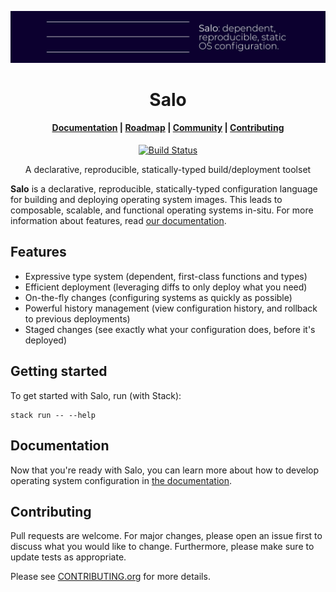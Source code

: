[![Dependent, reproducible, static OS configuration](/docs/assets/banner.svg)](https://github.com/semc-labs/salo)

<h1 align="center">Salo</h1>

<h4 align="center">
    <a href="https://semc-labs.github.io/salo/">Documentation</a>
  | <a href="https://github.com/orgs/semc-labs/projects/2/views/1?filterQuery=salo">Roadmap</a>
  | <a href="https://discord.gg/uxGFjp65pK">Community</a>
  | <a href="./CONTRIBUTING.org">Contributing</a>
</h1>

<p align="center">
  <a href="https://github.com/semc-labs/salo/actions"><img alt="Build Status" src="https://github.com/semc-labs/Salo/actions/workflows/ci.yml/badge.svg"></a>
</p>

<p align="center"> A declarative, reproducible, statically-typed build/deployment toolset </p>

**Salo** is a declarative, reproducible, statically-typed configuration language for building and deploying operating system images. This leads to composable, scalable, and functional operating systems in-situ. For more information about features, read [our documentation](https://semc-labs.github.io/salo).

## Features

 * Expressive type system (dependent, first-class functions and types)
 * Efficient deployment (leveraging diffs to only deploy what you need)
 * On-the-fly changes (configuring systems as quickly as possible)
 * Powerful history management (view configuration history, and rollback to previous deployments)
 * Staged changes (see exactly what your configuration does, before it's deployed)
 
## Getting started

To get started with Salo, run (with Stack):

```shell
stack run -- --help
```

## Documentation

Now that you're ready with Salo, you can learn more about how to develop operating system configuration in [the documentation](https://semc-labs.github.io/salo/).

## Contributing

Pull requests are welcome. For major changes, please open an issue first to discuss what you would like to change. Furthermore, please make sure to update tests as appropriate.

Please see [CONTRIBUTING.org](./CONTRIBUTING.org) for more details.

